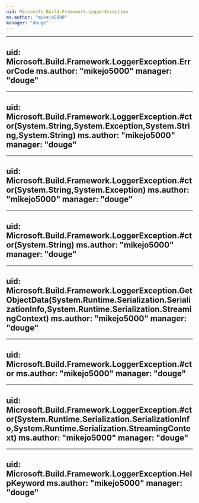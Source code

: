 ```yaml
---
uid: Microsoft.Build.Framework.LoggerException
ms.author: "mikejo5000"
manager: "douge"
---
```


---
uid: Microsoft.Build.Framework.LoggerException.ErrorCode
ms.author: "mikejo5000"
manager: "douge"
---

---
uid: Microsoft.Build.Framework.LoggerException.#ctor(System.String,System.Exception,System.String,System.String)
ms.author: "mikejo5000"
manager: "douge"
---

---
uid: Microsoft.Build.Framework.LoggerException.#ctor(System.String,System.Exception)
ms.author: "mikejo5000"
manager: "douge"
---

---
uid: Microsoft.Build.Framework.LoggerException.#ctor(System.String)
ms.author: "mikejo5000"
manager: "douge"
---

---
uid: Microsoft.Build.Framework.LoggerException.GetObjectData(System.Runtime.Serialization.SerializationInfo,System.Runtime.Serialization.StreamingContext)
ms.author: "mikejo5000"
manager: "douge"
---

---
uid: Microsoft.Build.Framework.LoggerException.#ctor
ms.author: "mikejo5000"
manager: "douge"
---

---
uid: Microsoft.Build.Framework.LoggerException.#ctor(System.Runtime.Serialization.SerializationInfo,System.Runtime.Serialization.StreamingContext)
ms.author: "mikejo5000"
manager: "douge"
---

---
uid: Microsoft.Build.Framework.LoggerException.HelpKeyword
ms.author: "mikejo5000"
manager: "douge"
---

